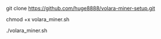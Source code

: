 git clone https://github.com/huge8888/volara-miner-setup.git

chmod +x volara_miner.sh

./volara_miner.sh

